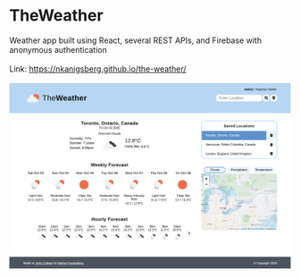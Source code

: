 # TheWeather
Weather app built using React, several REST APIs, and Firebase with anonymous authentication
<br><br>
Link: https://nkanigsberg.github.io/the-weather/
<br><br>
![TheWeather Screenshot](image.png?raw=true "TheWeather Screenshot")
